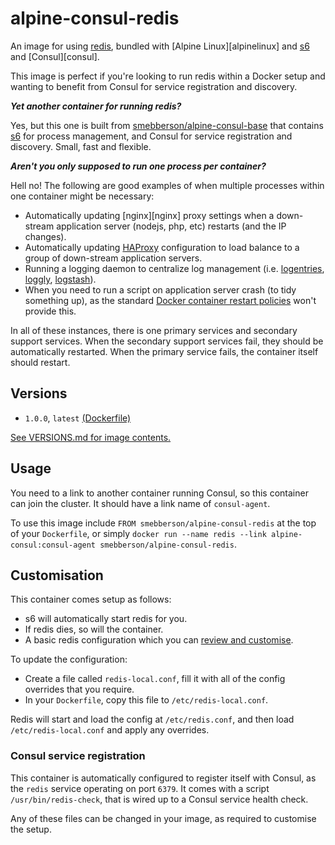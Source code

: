 # alpine-consul-redis

An image for using [redis][redis], bundled with [Alpine Linux][alpinelinux] and [s6][s6] and [Consul][consul].

This image is perfect if you're looking to run redis within a Docker setup and wanting to benefit from Consul for service registration and discovery.

**_Yet another container for running redis?_**

Yes, but this one is built from [smebberson/alpine-consul-base][alpineconsulbase] that contains [s6][s6] for process management, and Consul for service registration and discovery. Small, fast and flexible.

_**Aren't you only supposed to run one process per container?**_

Hell no! The following are good examples of when multiple processes within one container might be necessary:

- Automatically updating [nginx][nginx] proxy settings when a down-stream application server (nodejs, php, etc) restarts (and the IP changes).
- Automatically updating [HAProxy][haproxy] configuration to load balance to a group of down-stream application servers.
- Running a logging daemon to centralize log management (i.e. [logentries][logentries], [loggly][loggly], [logstash][logstash]).
- When you need to run a script on application server crash (to tidy something up), as the standard [Docker container restart policies][drsp] won't provide this.

In all of these instances, there is one primary services and secondary support services. When the secondary support services fail, they should be automatically restarted. When the primary service fails, the container itself should restart.

## Versions

- `1.0.0`, `latest` [(Dockerfile)](https://github.com/smebberson/docker-alpine/blob/alpine-consul-redis-v1.0.0/alpine-consul-redis/Dockerfile)

[See VERSIONS.md for image contents.](https://github.com/smebberson/docker-alpine/blob/master/alpine-consul-redis/VERSIONS.md)

## Usage

You need to a link to another container running Consul, so this container can join the cluster. It should have a link name of `consul-agent`.

To use this image include `FROM smebberson/alpine-consul-redis` at the top of your `Dockerfile`, or simply `docker run --name redis --link alpine-consul:consul-agent smebberson/alpine-consul-redis`.

## Customisation

This container comes setup as follows:

- s6 will automatically start redis for you.
- If redis dies, so will the container.
- A basic redis configuration which you can [review and customise][redisconfig].

To update the configuration:

- Create a file called `redis-local.conf`, fill it with all of the config overrides that you require.
- In your `Dockerfile`, copy this file to `/etc/redis-local.conf`.

Redis will start and load the config at `/etc/redis.conf`, and then load `/etc/redis-local.conf` and apply any overrides.

### Consul service registration

This container is automatically configured to register itself with Consul, as the `redis` service operating on port `6379`. It comes with a script `/usr/bin/redis-check`, that is wired up to a Consul service health check.

Any of these files can be changed in your image, as required to customise the setup.

[s6]: http://www.skarnet.org/software/s6/
[logentries]: https://logentries.com/
[loggly]: https://www.loggly.com/
[logstash]: http://logstash.net/
[drsp]: https://docs.docker.com/reference/commandline/cli/#restart-policies
[redis]: http://redis.io/
[haproxy]: http://www.haproxy.org/
[alpineconsulbase]: https://registry.hub.docker.com/u/smebberson/alpine-consul-base/
[s6]: http://www.skarnet.org/software/s6/
[redisconfig]: https://github.com/smebberson/docker-alpine/blob/master/alpine-consul-redis/root/etc/redis.conf
